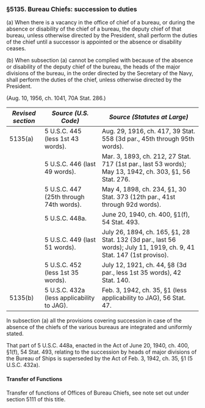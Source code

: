 ### §5135. Bureau Chiefs: succession to duties ###

(a) When there is a vacancy in the office of chief of a bureau, or during the absence or disability of the chief of a bureau, the deputy chief of that bureau, unless otherwise directed by the President, shall perform the duties of the chief until a successor is appointed or the absence or disability ceases.

(b) When subsection (a) cannot be complied with because of the absence or disability of the deputy chief of the bureau, the heads of the major divisions of the bureau, in the order directed by the Secretary of the Navy, shall perform the duties of the chief, unless otherwise directed by the President.

(Aug. 10, 1956, ch. 1041, 70A Stat. 286.)

|*Revised section*|           *Source (U.S. Code)*           |                                            *Source (Statutes at Large)*                                            |
|-----------------|------------------------------------------|--------------------------------------------------------------------------------------------------------------------|
|     5135(a)     |    5 U.S.C. 445 (less 1st 43 words).     |                      Aug. 29, 1916, ch. 417, 39 Stat. 558 (3d par., 45th through 95th words).                      |
|                 |      5 U.S.C. 446 (last 49 words).       |      Mar. 3, 1893, ch. 212, 27 Stat. 717 (1st par., last 53 words); May 13, 1942, ch. 303, §1, 56 Stat. 276.       |
|                 | 5 U.S.C. 447 (25th through 74th words).  |                    May 4, 1898, ch. 234, §1, 30 Stat. 373 (12th par., 41st through 92d words).                     |
|                 |              5 U.S.C. 448a.              |                                    June 20, 1940, ch. 400, §1(f), 54 Stat. 493.                                    |
|                 |      5 U.S.C. 449 (last 51 words).       |July 26, 1894, ch. 165, §1, 28 Stat. 132 (3d par., last 56 words); July 11, 1919, ch. 9, 41 Stat. 147 (1st proviso).|
|                 |    5 U.S.C. 452 (less 1st 35 words).     |                       July 12, 1921, ch. 44, §8 (3d par., less 1st 35 words), 42 Stat. 140.                        |
|     5135(b)     |5 U.S.C. 432a (less applicability to JAG).|                         Feb. 3, 1942, ch. 35, §1 (less applicability to JAG), 56 Stat. 47.                         |

In subsection (a) all the provisions covering succession in case of the absence of the chiefs of the various bureaus are integrated and uniformly stated.

That part of 5 U.S.C. 448a, enacted in the Act of June 20, 1940, ch. 400, §1(f), 54 Stat. 493, relating to the succession by heads of major divisions of the Bureau of Ships is superseded by the Act of Feb. 3, 1942, ch. 35, §1 (5 U.S.C. 432a).

#### Transfer of Functions ####

Transfer of functions of Offices of Bureau Chiefs, see note set out under section 5111 of this title.